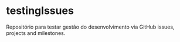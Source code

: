 # testingIssues
Repositório para testar gestão do desenvolvimento via GitHub issues, projects and milestones.
